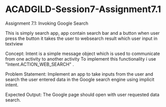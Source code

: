 # ACADGILD-Session7-Assignment7.1
Assignment 7.1: Invoking Google Search 

This is simply search app, app contain search bar and a button when user press the button it takes the user to websearch result which user input in textview

Concept: 
Intent is a simple message object which is used to communicate from one activity
to another activity 
To implement this functionality i use "Intent.ACTION_WEB_SEARCH" .

Problem Statement:
Implement an app to take inputs from the user and search the user entered data in the Google search engine using implicit intent.

Expected Output:
The Google page should open with user requested data search.
